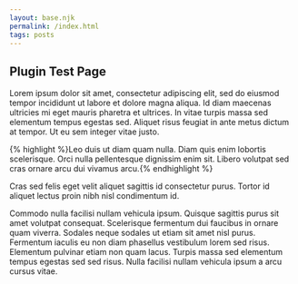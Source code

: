 ```yaml
---
layout: base.njk
permalink: /index.html
tags: posts
---
```


## Plugin Test Page

Lorem ipsum dolor sit amet, consectetur adipiscing elit, sed do eiusmod tempor incididunt ut labore et dolore magna aliqua. Id diam maecenas ultricies mi eget mauris pharetra et ultrices. In vitae turpis massa sed elementum tempus egestas sed. Aliquet risus feugiat in ante metus dictum at tempor. Ut eu sem integer vitae justo. 

{% highlight %}Leo duis ut diam quam nulla. Diam quis enim lobortis scelerisque. Orci nulla pellentesque dignissim enim sit. Libero volutpat sed cras ornare arcu dui vivamus arcu.{% endhighlight %}

Cras sed felis eget velit aliquet sagittis id consectetur purus. Tortor id aliquet lectus proin nibh nisl condimentum id.

Commodo nulla facilisi nullam vehicula ipsum. Quisque sagittis purus sit amet volutpat consequat. Scelerisque fermentum dui faucibus in ornare quam viverra. Sodales neque sodales ut etiam sit amet nisl purus. Fermentum iaculis eu non diam phasellus vestibulum lorem sed risus. Elementum pulvinar etiam non quam lacus. Turpis massa sed elementum tempus egestas sed sed risus. Nulla facilisi nullam vehicula ipsum a arcu cursus vitae. 